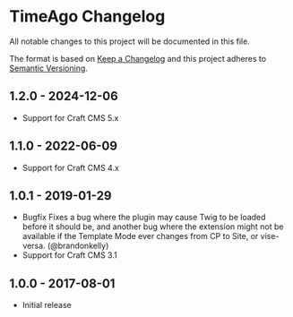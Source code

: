 # TimeAgo Changelog

All notable changes to this project will be documented in this file.

The format is based on [Keep a Changelog](http://keepachangelog.com/) and this project adheres to [Semantic Versioning](http://semver.org/).

## 1.2.0 - 2024-12-06
- Support for Craft CMS 5.x

## 1.1.0 - 2022-06-09
- Support for Craft CMS 4.x

## 1.0.1 - 2019-01-29
- Bugfix Fixes a bug where the plugin may cause Twig to be loaded before it should be, and another bug where the extension might not be available if the Template Mode ever changes from CP to Site, or vise-versa. (@brandonkelly)
- Support for Craft CMS 3.1

## 1.0.0 - 2017-08-01
- Initial release
